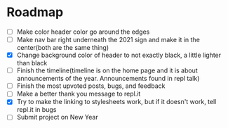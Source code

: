 # Roadmap
- [ ] Make color header color go around the edges
- [ ] Make nav bar right underneath the 2021 sign and make it in the center(both are the same thing)
- [x] Change background color of header to not exactly black, a little lighter than black
- [ ] Finish the timeline(timeline is on the home page and it is about announcements of the year. Announcements found in repl talk)
- [ ] Finish the most upvoted posts, bugs, and feedback
- [ ] Make a better thank you message to repl.it
- [x] Try to make the linking to stylesheets work, but if it doesn't work, tell repl.it in bugs
- [ ] Submit project on New Year